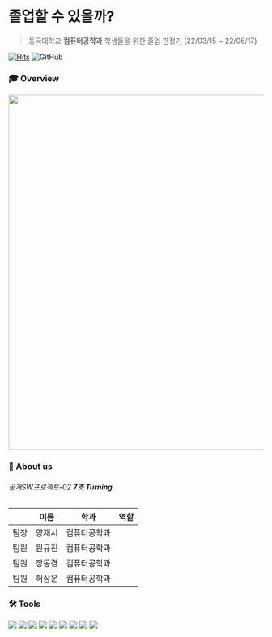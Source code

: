 # 졸업할 수 있을까?
> 동국대학교 **컴퓨터공학과** 학생들을 위한 졸업 판정기 (22/03/15 ~ 22/06/17)

[![Hits](https://hits.seeyoufarm.com/api/count/incr/badge.svg?url=https%3A%2F%2Fgithub.com%2FCSID-DGU%2F2022-1-OSSP2-turning-7&count_bg=%23007FFF&title_bg=%231A1A1A&icon=github.svg&icon_color=%23E7E7E7&title=hits&edge_flat=false)](https://hits.seeyoufarm.com)
![GitHub](https://img.shields.io/github/license/wkkyu088/2022-1-OSSP2-turning-7?label=License)

### 🎓 Overview
<img src="https://user-images.githubusercontent.com/82702064/171698532-ddd7dcf8-2bcf-4faf-8c31-e442e06eb28d.png" width="700" />

### 👥 About us
###### 공개SW프로젝트-02 **7조 Turning**
||이름|학과|역할|
|----|----|----|---|
|팀장|양재서|컴퓨터공학과||
|팀원|원규진|컴퓨터공학과||
|팀원|장동겸|컴퓨터공학과||
|팀원|허상운|컴퓨터공학과||

### 🛠️ Tools
<span><img src="https://img.shields.io/badge/GitHub-181717?style=flat-square&logo=github&logoColor=white"/></span>
<span><img src="https://img.shields.io/badge/VisualStudioCode-007ACC?style=flat-square&logo=VisualStudioCode&logoColor=white"/></span>
<span><img src="https://img.shields.io/badge/React-61DAFB?style=flat-square&logo=react&logoColor=black"/></span>
<span><img src="https://img.shields.io/badge/JavaScript-F7DF1E?style=flat-square&logo=JavaScript&logoColor=black"/></span>
<span><img src="https://img.shields.io/badge/CSS3-1572B6?style=flat-square&logo=CSS3&logoColor=white"/></span>
<span><img src="https://img.shields.io/badge/Node.js-339933?style=flat-square&logo=Node.js&logoColor=white"/></span>
<span><img src="https://img.shields.io/badge/Express-000000?style=flat-square&logo=Express&logoColor=white"/></span>
<span><img src="https://img.shields.io/badge/MySQL-4479A1?style=flat-square&logo=MySQL&logoColor=white"/></span>
<span><img src="https://img.shields.io/badge/AWS-FF9900?style=flat-square&logo=AmazonAWS&logoColor=232F3E"/></span>
